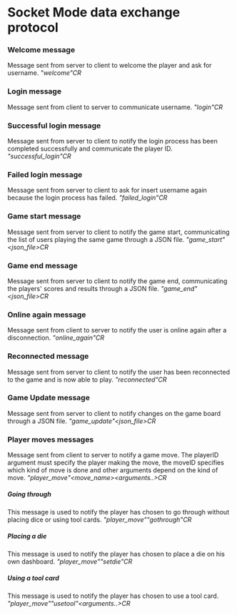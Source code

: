 # Socket Mode data exchange protocol
### Welcome message
Message sent from server to client to welcome the player and ask for username.
*"welcome"CR*

### Login message
Message sent from client to server to communicate username.
*"login"<username>CR*

### Successful login message
Message sent from server to client to notify the login process has been completed successfully and communicate the player ID.
*"successful_login"<playerID>CR*

### Failed login message
Message sent from server to client to ask for insert username again because the login process has failed.
*"failed_login"CR*

### Game start message
Message sent from server to client to notify the game start, communicating the list of users playing the same game through a JSON file.
*"game_start"<json_file>CR*

### Game end message
Message sent from server to client to notify the game end, communicating the players' scores and results through a JSON file.
*"game_end"<json_file>CR*

### Online again message
Message sent from client to server to notify the user is online again after a disconnection.
*"online_again"CR*

### Reconnected message
Message sent from server to client to notify the user has been reconnected to the game and is now able to play.
*"reconnected"CR*

### Game Update message
Message sent from server to client to notify changes on the game board through a JSON file.
*"game_update"<json_file>CR*

### Player moves messages
Message sent from client to server to notify a game move.
The playerID argument must specify the player making the move,
the moveID specifies which kind of move is done and other arguments depend on the kind of move.
*"player_move"<playerID><move_name><arguments..>CR*

##### Going through
This message is used to notify the player has chosen to go through without placing dice or using tool cards.
*"player_move"<playerID>"gothrough"CR*

##### Placing a die
This message is used to notify the player has chosen to place a die on his own dashboard.
*"player_move"<playerID>"setdie"<die><row><column>CR*

##### Using a tool card
This message is used to notify the player has chosen to use a tool card.
*"player_move"<playerID>"usetool"<tool><arguments..>CR*
